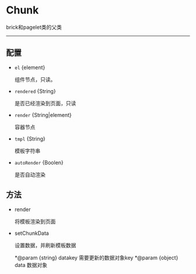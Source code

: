 # Chunk

brick和pagelet类的父类

---

## 配置

* `el` {element}

    组件节点，只读。

* `rendered` {String}

    是否已经渲染到页面，只读

* `render` {String|element}

    容器节点

* `tmpl` {String}

    模板字符串

* `autoRender` {Boolen}

    是否自动渲染

## 方法

* render

    将模板渲染到页面

* setChunkData

    设置数据，并刷新模板数据

    *@param {string} datakey 需要更新的数据对象key
    *@param {object} data    数据对象

